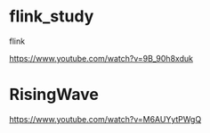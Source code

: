 # flink_study
flink 

https://www.youtube.com/watch?v=9B_90h8xduk

# RisingWave 
https://www.youtube.com/watch?v=M6AUYytPWgQ
